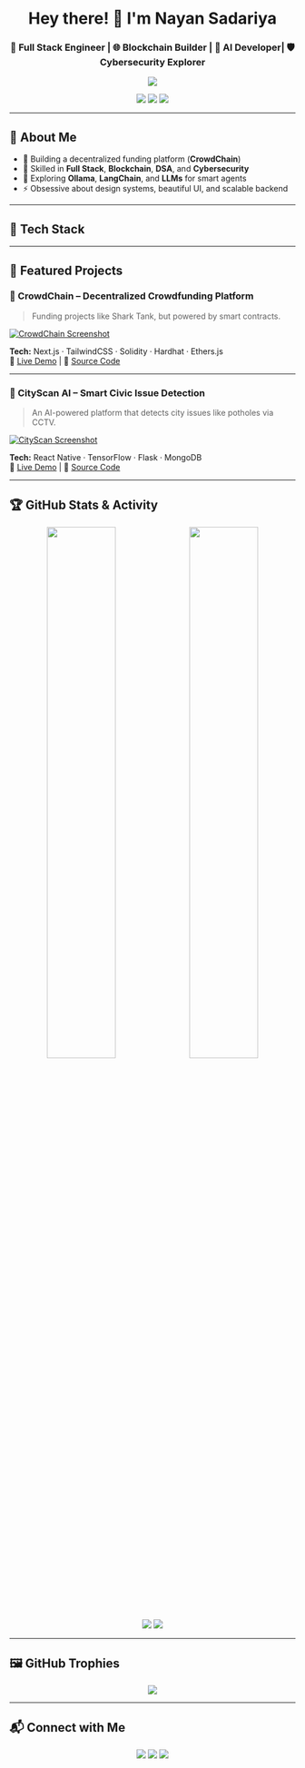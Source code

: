 <!-- HEADER -->
<h1 align="center">Hey there! 👋 I'm Nayan Sadariya</h1>
<h3 align="center">🚀 Full Stack Engineer | 🌐 Blockchain Builder | 🤖 AI Developer| 🛡️ Cybersecurity Explorer </h3>

<p align="center">
  <img src="https://readme-typing-svg.demolab.com?font=Fira+Code&size=20&pause=1000&color=00FFAB&center=true&vCenter=true&width=450&lines=Crafting+Tech+for+Humans.;Exploring+Web+3.0+Innovations.;Lover+of+Clean+Code+and+Beautiful+UI.">
</p>

<p align="center">
  <a href="https://nayan-sadariya.vercel.app/"><img src="https://img.shields.io/badge/🌐 Portfolio-blueviolet?style=for-the-badge"></a>
  <a href="mailto:nayansadariya84@gmail.com"><img src="https://img.shields.io/badge/✉️ Gmail-red?style=for-the-badge&logo=gmail"></a>
  <a href="https://www.linkedin.com/in/nayan-sadariya/"><img src="https://img.shields.io/badge/💼 LinkedIn-blue?style=for-the-badge&logo=linkedin"></a>
</p>

---

## 🧠 About Me

- 🔭 Building a decentralized funding platform (**CrowdChain**)
- 💬 Skilled in **Full Stack**, **Blockchain**, **DSA**, and **Cybersecurity**
- 🧠 Exploring **Ollama**, **LangChain**, and **LLMs** for smart agents
- ⚡ Obsessive about design systems, beautiful UI, and scalable backend

---

## 🧰 Tech Stack

<!-- Same badges from earlier (shortened here) -->

---

## 🚀 Featured Projects

### 🧩 CrowdChain – Decentralized Crowdfunding Platform  
> Funding projects like Shark Tank, but powered by smart contracts.

[![CrowdChain Screenshot](https://your-image-link1.jpg)](https://github.com/NayanSadariya/CrowdChain)

**Tech:** Next.js · TailwindCSS · Solidity · Hardhat · Ethers.js  
🔗 [Live Demo](https://crowdchain.vercel.app/) | 📂 [Source Code](https://github.com/NayanSadariya/CrowdChain)

---

### 📱 CityScan AI – Smart Civic Issue Detection  
> An AI-powered platform that detects city issues like potholes via CCTV.

[![CityScan Screenshot](https://your-image-link2.jpg)](https://github.com/NayanSadariya/CityScan-AI)

**Tech:** React Native · TensorFlow · Flask · MongoDB  
🔗 [Live Demo](https://cityscan.vercel.app/) | 📂 [Source Code](https://github.com/NayanSadariya/CityScan-AI)

---


## 🏆 GitHub Stats & Activity

<p align="center">
  <img src="https://github-readme-stats.vercel.app/api?username=NayanSadariya&show_icons=true&theme=radical&hide=stars" width="49%" />
  <img src="https://github-readme-stats.vercel.app/api/top-langs/?username=NayanSadariya&layout=compact&theme=radical" width="49%" />
</p>

<p align="center">
  <img src="https://github-readme-streak-stats.herokuapp.com?user=NayanSadariya&theme=algolia&date_format=M%20j%5B%2C%20Y%5D" />
  <img src="https://github-readme-activity-graph.vercel.app/graph?username=NayanSadariya&theme=react-dark&area=true&hide_border=true" />
</p>

---

## 🖼️ GitHub Trophies

<p align="center">
  <img src="https://github-profile-trophy.vercel.app/?username=NayanSadariya&theme=monokai&row=1&column=6" />
</p>

---

## 📬 Connect with Me

<p align="center">
  <a href="https://www.linkedin.com/in/nayan-sadariya/"><img src="https://img.shields.io/badge/LinkedIn-blue?style=flat-square&logo=linkedin"></a>
  <a href="mailto:nayansadariya84@gmail.com"><img src="https://img.shields.io/badge/Gmail-red?style=flat-square&logo=gmail"></a>
  <a href="https://nayan-sadariya.vercel.app/"><img src="https://img.shields.io/badge/🌐 Portfolio-blueviolet?style=flat-square"></a>
</p>
